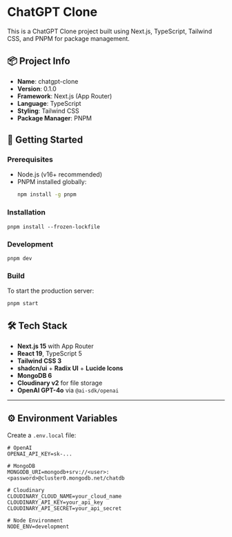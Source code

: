 
# ChatGPT Clone

This is a ChatGPT Clone project built using Next.js, TypeScript, Tailwind CSS, and PNPM for package management.

## 📦 Project Info

- **Name**: chatgpt-clone
- **Version**: 0.1.0
- **Framework**: Next.js (App Router)
- **Language**: TypeScript
- **Styling**: Tailwind CSS
- **Package Manager**: PNPM

## 🚀 Getting Started
### Prerequisites

- Node.js (v16+ recommended)
- PNPM installed globally:  
  ```bash
  npm install -g pnpm
  ```
### Installation

    pnpm install --frozen-lockfile

### Development
    pnpm dev
    
### Build
  To start the production server:
  ```bash
  pnpm start
```

## 🛠️ Tech Stack

- **Next.js 15** with App Router
- **React 19**, TypeScript 5
- **Tailwind CSS 3**
- **shadcn/ui** + **Radix UI** + **Lucide Icons**
- **MongoDB 6**
- **Cloudinary v2** for file storage
- **OpenAI GPT-4o** via `@ai-sdk/openai`

---

## ⚙️ Environment Variables

Create a `.env.local` file:

```env
# OpenAI
OPENAI_API_KEY=sk-...

# MongoDB
MONGODB_URI=mongodb+srv://<user>:<password>@cluster0.mongodb.net/chatdb

# Cloudinary
CLOUDINARY_CLOUD_NAME=your_cloud_name
CLOUDINARY_API_KEY=your_api_key
CLOUDINARY_API_SECRET=your_api_secret

# Node Environment
NODE_ENV=development
